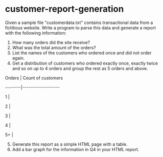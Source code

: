 
# customer-report-generation

Given a sample file "customerdata.txt" contains transactional data from a fictitious website. Write a program to parse this data and generate a report with the following information:

1. How many orders did the site receive? 
2. What was the total amount of the orders? 
3. List the names of the customers who ordered once and did not order again. 
4. Get a distribution of customers who ordered exactly once, exactly twice and so on up to 4 orders and group the rest as 5 orders and above.

Orders | Count of customers

--------|-------------------

1 |

2 |

3 |

4 |

5+ |

5. Generate this report as a simple HTML page with a table. 
6. Add a bar graph for the information in Q4 in your HTML report.
